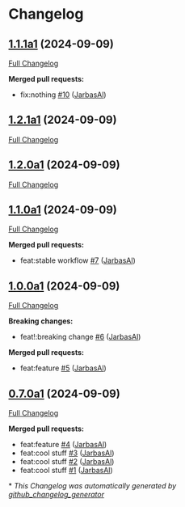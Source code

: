 # Changelog

## [1.1.1a1](https://github.com/JarbasAl/testpkg/tree/1.1.1a1) (2024-09-09)

[Full Changelog](https://github.com/JarbasAl/testpkg/compare/1.2.1a1...1.1.1a1)

**Merged pull requests:**

- fix:nothing [\#10](https://github.com/JarbasAl/testpkg/pull/10) ([JarbasAl](https://github.com/JarbasAl))

## [1.2.1a1](https://github.com/JarbasAl/testpkg/tree/1.2.1a1) (2024-09-09)

[Full Changelog](https://github.com/JarbasAl/testpkg/compare/1.2.0a1...1.2.1a1)

## [1.2.0a1](https://github.com/JarbasAl/testpkg/tree/1.2.0a1) (2024-09-09)

[Full Changelog](https://github.com/JarbasAl/testpkg/compare/1.1.0a1...1.2.0a1)

## [1.1.0a1](https://github.com/JarbasAl/testpkg/tree/1.1.0a1) (2024-09-09)

[Full Changelog](https://github.com/JarbasAl/testpkg/compare/1.0.0a1...1.1.0a1)

**Merged pull requests:**

- feat:stable workflow [\#7](https://github.com/JarbasAl/testpkg/pull/7) ([JarbasAl](https://github.com/JarbasAl))

## [1.0.0a1](https://github.com/JarbasAl/testpkg/tree/1.0.0a1) (2024-09-09)

[Full Changelog](https://github.com/JarbasAl/testpkg/compare/0.7.0a1...1.0.0a1)

**Breaking changes:**

- feat!:breaking change [\#6](https://github.com/JarbasAl/testpkg/pull/6) ([JarbasAl](https://github.com/JarbasAl))

**Merged pull requests:**

- feat:feature [\#5](https://github.com/JarbasAl/testpkg/pull/5) ([JarbasAl](https://github.com/JarbasAl))

## [0.7.0a1](https://github.com/JarbasAl/testpkg/tree/0.7.0a1) (2024-09-09)

[Full Changelog](https://github.com/JarbasAl/testpkg/compare/0f1888fef6aa578e33ae415c8714a838e6fc5ea4...0.7.0a1)

**Merged pull requests:**

- feat:feature [\#4](https://github.com/JarbasAl/testpkg/pull/4) ([JarbasAl](https://github.com/JarbasAl))
- feat:cool stuff [\#3](https://github.com/JarbasAl/testpkg/pull/3) ([JarbasAl](https://github.com/JarbasAl))
- feat:cool stuff [\#2](https://github.com/JarbasAl/testpkg/pull/2) ([JarbasAl](https://github.com/JarbasAl))
- feat:cool stuff [\#1](https://github.com/JarbasAl/testpkg/pull/1) ([JarbasAl](https://github.com/JarbasAl))



\* *This Changelog was automatically generated by [github_changelog_generator](https://github.com/github-changelog-generator/github-changelog-generator)*
